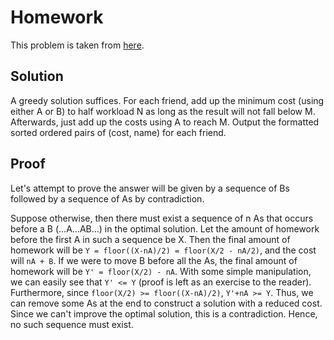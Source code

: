 # Homework
This problem is taken from [here](https://open.kattis.com/problems/reduction).

## Solution
A greedy solution suffices. For each friend, add up the minimum cost (using either A or B) to half workload N as long as the result will not fall below M. Afterwards, just add up the costs using A to reach M. Output the formatted sorted ordered pairs of (cost, name) for each friend.

## Proof
Let's attempt to prove the answer will be given by a sequence of Bs followed by a sequence of As by contradiction.

Suppose otherwise, then there must exist a sequence of n As that occurs before a B (...A...AB...) in the optimal solution.
Let the amount of homework before the first A in such a sequence be X. Then the final amount of homework will be `Y = floor((X-nA)/2) = floor(X/2 - nA/2)`, and the cost will `nA + B`.
If we were to move B before all the As, the final amount of homework will be `Y' = floor(X/2) - nA`. With some simple manipulation, we can easily see that `Y' <= Y` (proof is left as an exercise to the reader). Furthermore, since `floor(X/2) >= floor((X-nA)/2)`, `Y'+nA >= Y`. Thus, we can remove some As at the end to construct a solution with a reduced cost.  Since we can't improve the optimal solution, this is a contradiction. Hence, no such sequence must exist.